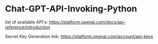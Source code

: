 # Chat-GPT-API-Invoking-Python

list of available API's:
https://platform.openai.com/docs/api-reference/introduction

Secret Key Generation link:
https://platform.openai.com/account/api-keys
